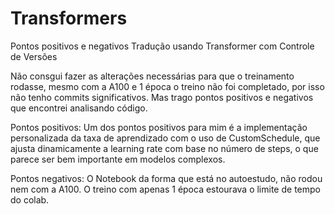 # Transformers
Pontos positivos e negativos Tradução usando Transformer com Controle de Versões

Não consgui fazer as alterações necessárias para que o treinamento rodasse, mesmo com a A100 e 1 época o treino não foi completado, por isso não tenho commits significativos. Mas trago pontos positivos e negativos que encontrei analisando código.

Pontos positivos:
Um dos pontos positivos para mim é a implementação personalizada da taxa de aprendizado com o uso de CustomSchedule, que ajusta dinamicamente a learning rate com base no número de steps, o que parece ser bem importante em modelos complexos.

Pontos negativos:
O Notebook da forma que está no autoestudo, não rodou nem com a A100. O treino com apenas 1 época estourava o limite de tempo do colab.
